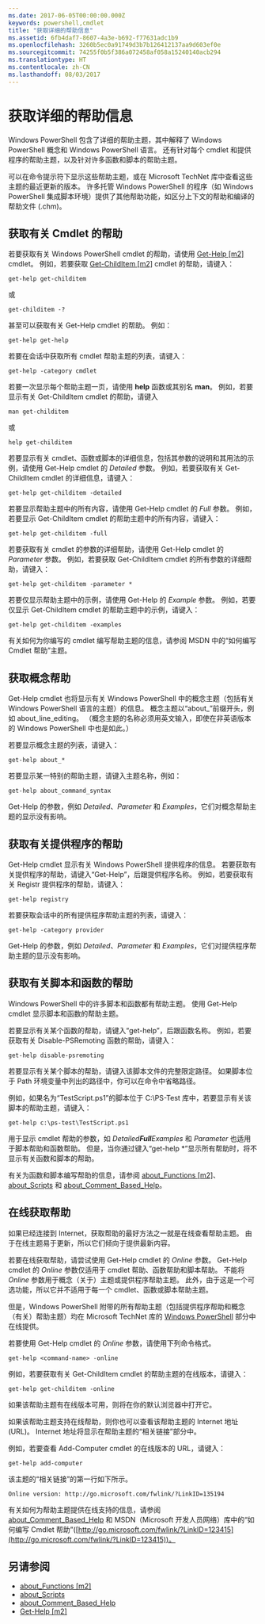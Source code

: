 ```yaml
---
ms.date: 2017-06-05T00:00:00.000Z
keywords: powershell,cmdlet
title: "获取详细的帮助信息"
ms.assetid: 6fb4daf7-8607-4a3e-b692-f77631adc1b9
ms.openlocfilehash: 3260b5ec0a91749d3b7b126412137aa9d603ef0e
ms.sourcegitcommit: 74255f0b5f386a072458af058a15240140acb294
ms.translationtype: HT
ms.contentlocale: zh-CN
ms.lasthandoff: 08/03/2017
---
```

# <a name="getting-detailed-help-information"></a>获取详细的帮助信息
Windows PowerShell 包含了详细的帮助主题，其中解释了 Windows PowerShell 概念和 Windows PowerShell 语言。 还有针对每个 cmdlet 和提供程序的帮助主题，以及针对许多函数和脚本的帮助主题。

可以在命令提示符下显示这些帮助主题，或在 Microsoft TechNet 库中查看这些主题的最近更新的版本。 许多托管 Windows PowerShell 的程序（如 Windows PowerShell 集成脚本环境）提供了其他帮助功能，如区分上下文的帮助和编译的帮助文件 (.chm)。

## <a name="getting-help-for-cmdlets"></a>获取有关 Cmdlet 的帮助
若要获取有关 Windows PowerShell cmdlet 的帮助，请使用 [Get-Help [m2]](https://technet.microsoft.com/en-us/library/2d7fe1b4-0025-4580-a911-d81922dd6cd2) cmdlet。 例如，若要获取 [Get-ChildItem [m2]](https://technet.microsoft.com/en-us/library/4b270d63-c995-45b8-b5b4-3f8887efbfcc) cmdlet 的帮助，请键入：

```
get-help get-childitem
```

或

```
get-childitem -?
```

甚至可以获取有关 Get-Help cmdlet 的帮助。 例如：

```
get-help get-help
```

若要在会话中获取所有 cmdlet 帮助主题的列表，请键入：

```
get-help -category cmdlet
```

若要一次显示每个帮助主题一页，请使用 **help** 函数或其别名 **man**。 例如，若要显示有关 Get-ChildItem cmdlet 的帮助，请键入

```
man get-childitem
```

或

```
help get-childitem
```

若要显示有关 cmdlet、函数或脚本的详细信息，包括其参数的说明和其用法的示例，请使用 Get-Help cmdlet 的 *Detailed* 参数。 例如，若要获取有关 Get-ChildItem cmdlet 的详细信息，请键入：

```
get-help get-childitem -detailed
```

若要显示帮助主题中的所有内容，请使用 Get-Help cmdlet 的 *Full* 参数。 例如，若要显示 Get-ChildItem cmdlet 的帮助主题中的所有内容，请键入：

```
get-help get-childitem -full
```

若要获取有关 cmdlet 的参数的详细帮助，请使用 Get-Help cmdlet 的 *Parameter* 参数。 例如，若要获取 Get-ChildItem cmdlet 的所有参数的详细帮助，请键入：

```
get-help get-childitem -parameter *
```

若要仅显示帮助主题中的示例，请使用 Get-Help 的 *Example* 参数。 例如，若要仅显示 Get-ChildItem cmdlet 的帮助主题中的示例，请键入：

```
get-help get-childitem -examples
```

有关如何为你编写的 cmdlet 编写帮助主题的信息，请参阅 MSDN 中的“如何编写 Cmdlet 帮助”主题。

## <a name="getting-conceptual-help"></a>获取概念帮助
Get-Help cmdlet 也将显示有关 Windows PowerShell 中的概念主题（包括有关 Windows PowerShell 语言的主题）的信息。 概念主题以“about_”前缀开头，例如 about_line_editing。 （概念主题的名称必须用英文输入，即使在非英语版本的 Windows PowerShell 中也是如此。）

若要显示概念主题的列表，请键入：

```
get-help about_*
```

若要显示某一特别的帮助主题，请键入主题名称，例如：

```
get-help about_command_syntax
```

Get-Help 的参数，例如 *Detailed*、*Parameter* 和 *Examples*，它们对概念帮助主题的显示没有影响。

## <a name="getting-help-about-providers"></a>获取有关提供程序的帮助
Get-Help cmdlet 显示有关 Windows PowerShell 提供程序的信息。 若要获取有关提供程序的帮助，请键入“Get-Help”，后跟提供程序名称。 例如，若要获取有关 Registr 提供程序的帮助，请键入：

```
get-help registry
```

若要获取会话中的所有提供程序帮助主题的列表，请键入：

```
get-help -category provider
```

Get-Help 的参数，例如 *Detailed*、*Parameter* 和 *Examples*，它们对提供程序帮助主题的显示没有影响。

## <a name="getting-help-about-scripts-and-functions"></a>获取有关脚本和函数的帮助
Windows PowerShell 中的许多脚本和函数都有帮助主题。 使用 Get-Help cmdlet 显示脚本和函数的帮助主题。

若要显示有关某个函数的帮助，请键入“get-help”，后跟函数名称。 例如，若要获取有关 Disable-PSRemoting 函数的帮助，请键入：

```
get-help disable-psremoting
```

若要显示有关某个脚本的帮助，请键入该脚本文件的完整限定路径。 如果脚本位于 Path 环境变量中列出的路径中，你可以在命令中省略路径。

例如，如果名为“TestScript.ps1”的脚本位于 C:\\PS-Test 库中，若要显示有关该脚本的帮助主题，请键入：

```
get-help c:\ps-test\TestScript.ps1
```

用于显示 cmdlet 帮助的参数，如 *Detailed**Full**Examples* 和 *Parameter* 也适用于脚本帮助和函数帮助。 但是，当你通过键入“get-help \*”显示所有帮助时，将不显示有关函数和脚本的帮助。

有关为函数和脚本编写帮助的信息，请参阅 [about_Functions [m2]](https://technet.microsoft.com/en-us/library/61d40692-5300-4de9-a9b5-bae31815e105)、[about_Scripts](https://technet.microsoft.com/en-us/library/7dc08334-dcfe-450b-b949-0554855623af) 和 [about_Comment_Based_Help](https://technet.microsoft.com/en-us/library/99a81ccc-21a0-49ec-a1b3-9efe2b4c0bbf)。

## <a name="getting-help-online"></a>在线获取帮助
如果已经连接到 Internet，获取帮助的最好方法之一就是在线查看帮助主题。 由于在线主题易于更新，所以它们倾向于提供最新内容。

若要在线获取帮助，请尝试使用 Get-Help cmdlet 的 *Online* 参数。 Get-Help cmdlet 的 *Online* 参数仅适用于 cmdlet 帮助、函数帮助和脚本帮助。 不能将 *Online* 参数用于概念（关于）主题或提供程序帮助主题。 此外，由于这是一个可选功能，所以它并不适用于每一个 cmdlet、函数或脚本帮助主题。

但是，Windows PowerShell 附带的所有帮助主题（包括提供程序帮助和概念（有关）帮助主题）均在 Microsoft TechNet 库的 [Windows PowerShell](http://go.microsoft.com/fwlink/?LinkID=107116) 部分中在线提供。

若要使用 Get-Help cmdlet 的 *Online* 参数，请使用下列命令格式。

```
get-help <command-name> -online
```

例如，若要获取有关 Get-ChildItem cmdlet 的帮助主题的在线版本，请键入：

```
get-help get-childitem -online
```

如果该帮助主题有在线版本可用，则将在你的默认浏览器中打开它。

如果该帮助主题支持在线帮助，则你也可以查看该帮助主题的 Internet 地址 (URL)。 Internet 地址将显示在帮助主题的“相关链接”部分中。

例如，若要查看 Add-Computer cmdlet 的在线版本的 URL，请键入：

```
get-help add-computer
```

该主题的“相关链接”的第一行如下所示。

```
Online version: http://go.microsoft.com/fwlink/?LinkID=135194
```

有关如何为帮助主题提供在线支持的信息，请参阅 [about_Comment_Based_Help](https://technet.microsoft.com/en-us/library/99a81ccc-21a0-49ec-a1b3-9efe2b4c0bbf) 和 MSDN（Microsoft 开发人员网络）库中的“如何编写 Cmdlet 帮助”([http://go.microsoft.com/fwlink/?LinkID=123415](http://go.microsoft.com/fwlink/?LinkID=123415))。

## <a name="see-also"></a>另请参阅
- [about_Functions [m2]](https://technet.microsoft.com/en-us/library/61d40692-5300-4de9-a9b5-bae31815e105)
- [about_Scripts](https://technet.microsoft.com/en-us/library/7dc08334-dcfe-450b-b949-0554855623af)
- [about_Comment_Based_Help](https://technet.microsoft.com/en-us/library/99a81ccc-21a0-49ec-a1b3-9efe2b4c0bbf)
- [Get-Help [m2]](https://technet.microsoft.com/en-us/library/2d7fe1b4-0025-4580-a911-d81922dd6cd2)

